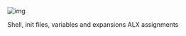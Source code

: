 ![img](https://assets.imaginablefutures.com/media/images/ALX_Logo.max-200x150.png)

Shell, init files, variables and expansions ALX assignments
